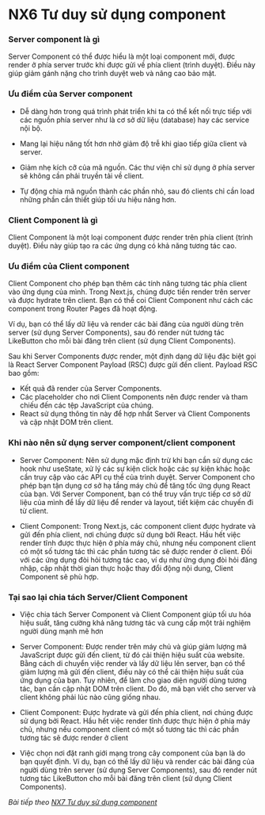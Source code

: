 # NX6 Tư duy sử dụng component

### Server component là gì

Server Component có thể được hiểu là một loại component mới, được render ở phía server trước khi được gửi về phía client (trình duyệt). Điều này giúp giảm gánh nặng cho trình duyệt web và nâng cao bảo mật.

### Ưu điểm của Server component

- Dễ dàng hơn trong quá trình phát triển khi ta có thể kết nối trực tiếp với các nguồn phía server như là cơ sở dữ liệu (database) hay các service nội bộ.

- Mang lại hiệu năng tốt hơn nhờ giảm độ trễ khi giao tiếp giữa client và server.

- Giảm nhẹ kích cỡ của mã nguồn. Các thư viện chỉ sử dụng ở phía server sẽ không cần phải truyền tải về client.

- Tự động chia mã nguồn thành các phần nhỏ, sau đó clients chỉ cần load những phần cần thiết giúp tối ưu hiệu năng hơn.

### Client Component là gì

Client Component là một loại component được render trên phía client (trình duyệt). Điều này giúp tạo ra các ứng dụng có khả năng tương tác cao.

### Ưu điểm của Client component

Client Component cho phép bạn thêm các tính năng tương tác phía client vào ứng dụng của mình. Trong Next.js, chúng được tiền render trên server và được hydrate trên client. Bạn có thể coi Client Component như cách các component trong Router Pages đã hoạt động.

Ví dụ, bạn có thể lấy dữ liệu và render các bài đăng của người dùng trên server (sử dụng Server Components), sau đó render nút tương tác LikeButton cho mỗi bài đăng trên client (sử dụng Client Components).

Sau khi Server Components được render, một định dạng dữ liệu đặc biệt gọi là React Server Component Payload (RSC) được gửi đến client. Payload RSC bao gồm:

- Kết quả đã render của Server Components.
- Các placeholder cho nơi Client Components nên được render và tham chiếu đến các tệp JavaScript của chúng.
- React sử dụng thông tin này để hợp nhất Server và Client Components và cập nhật DOM trên client.

### Khi nào nên sử dụng server component/client component 

- Server Component: Nên sử dụng mặc định trừ khi bạn cần sử dụng các hook như useState, xử lý các sự kiện click hoặc các sự kiện khác hoặc cần truy cập vào các API cụ thể của trình duyệt. Server Component cho phép bạn tận dụng cơ sở hạ tầng máy chủ để tăng tốc ứng dụng React của bạn. Với Server Component, bạn có thể truy vấn trực tiếp cơ sở dữ liệu của mình để lấy dữ liệu để render và layout, tiết kiệm các chuyến đi từ client.

- Client Component: Trong Next.js, các component client được hydrate và gửi đến phía client, nơi chúng được sử dụng bởi React. Hầu hết việc render tĩnh được thực hiện ở phía máy chủ, nhưng nếu component client có một số tương tác thì các phần tương tác sẽ được render ở client. Đối với các ứng dụng đòi hỏi tương tác cao, ví dụ như ứng dụng đòi hỏi đăng nhập, cập nhật thời gian thực hoặc thay đổi động nội dung, Client Component sẽ phù hợp.

### Tại sao lại chia tách Server/Client Component 

- Việc chia tách Server Component và Client Component giúp tối ưu hóa hiệu suất, tăng cường khả năng tương tác và cung cấp một trải nghiệm người dùng mạnh mẽ hơn

- Server Component: Được render trên máy chủ và giúp giảm lượng mã JavaScript được gửi đến client, từ đó cải thiện hiệu suất của website. Bằng cách di chuyển việc render và lấy dữ liệu lên server, bạn có thể giảm lượng mã gửi đến client, điều này có thể cải thiện hiệu suất của ứng dụng của bạn. Tuy nhiên, để làm cho giao diện người dùng tương tác, bạn cần cập nhật DOM trên client. Do đó, mã bạn viết cho server và client không phải lúc nào cũng giống nhau.

- Client Component: Được hydrate và gửi đến phía client, nơi chúng được sử dụng bởi React. Hầu hết việc render tĩnh được thực hiện ở phía máy chủ, nhưng nếu component client có một số tương tác thì các phần tương tác sẽ được render ở client

- Việc chọn nơi đặt ranh giới mạng trong cây component của bạn là do bạn quyết định. Ví dụ, bạn có thể lấy dữ liệu và render các bài đăng của người dùng trên server (sử dụng Server Components), sau đó render nút tương tác LikeButton cho mỗi bài đăng trên client (sử dụng Client Components).

*Bài tiếp theo [NX7 Tư duy sử dụng component](/session/session_07_component.md)*